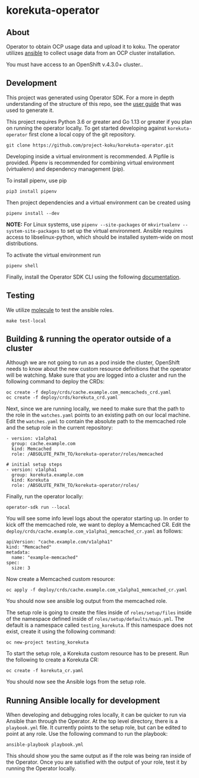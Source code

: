 # korekuta-operator

## About
Operator to obtain OCP usage data and upload it to koku. The operator utilizes [ansible](https://www.ansible.com/) to collect usage data from an OCP cluster installation.

You must have access to an OpenShift v.4.3.0+ cluster..

## Development

This project was generated using Operator SDK. For a more in depth understanding of the structure of this repo, see the [user guide](https://github.com/operator-framework/operator-sdk/blob/master/doc/ansible/user-guide.md) that was used to generate it.

This project requires Python 3.6 or greater and Go 1.13 or greater if you plan on running the operator locally. To get started developing against `korekuta-operator` first clone a local copy of the git repository.

```
git clone https://github.com/project-koku/korekuta-operator.git
```

Developing inside a virtual environment is recommended. A Pipfile is provided. Pipenv is recommended for combining virtual environment (virtualenv) and dependency management (pip).

To install pipenv, use pip

```
pip3 install pipenv
```

Then project dependencies and a virtual environment can be created using

```
pipenv install --dev
```

**NOTE:** For Linux systems, use `pipenv --site-packages` or `mkvirtualenv --system-site-packages` to set up the virtual environment. Ansible requires access to libselinux-python, which should be installed system-wide on most distributions.

To activate the virtual environment run

```
pipenv shell
```

Finally, install the Operator SDK CLI using the following [documentation](https://github.com/operator-framework/operator-sdk/blob/master/doc/user/install-operator-sdk.md).

## Testing

We utilize [molecule](https://molecule.readthedocs.io/en/latest/) to test the ansible roles.

```
make test-local
```

## Building & running the operator outside of a cluster

Although we are not going to run as a pod inside the cluster, OpenShift needs to know about the new custom resource definitions that the operator will be watching. Make sure that you are logged into a cluster and run the following command to deploy the CRDs:

```
oc create -f deploy/crds/cache.example.com_memcacheds_crd.yaml
oc create -f deploy/crds/korekuta_crd.yaml
```

Next, since we are running locally, we need to make sure that the path to the role in the `watches.yaml` points to an existing path on our local machine. Edit the `watches.yaml` to contain the absolute path to the memcached role and the setup role in the current repository:

```
- version: v1alpha1
  group: cache.example.com
  kind: Memcached
  role: /ABSOLUTE_PATH_TO/korekuta-operator/roles/memcached

# initial setup steps
- version: v1alpha1
  group: korekuta.example.com
  kind: Korekuta
  role: /ABSOLUTE_PATH_TO/korekuta-operator/roles/
```

Finally, run the operator locally:

```
operator-sdk run --local
```

You will see some info level logs about the operator starting up. In order to kick off the memcached role, we want to deploy a Memcached CR.
Edit the `deploy/crds/cache.example.com_v1alpha1_memcached_cr.yaml` as follows:

```
apiVersion: "cache.example.com/v1alpha1"
kind: "Memcached"
metadata:
  name: "example-memcached"
spec:
  size: 3
```
Now create a Memcached custom resource:

```
oc apply -f deploy/crds/cache.example.com_v1alpha1_memcached_cr.yaml
```
You should now see ansible log output from the memcached role.

The setup role is going to create the files inside of `roles/setup/files` inside of the namespace defined inside of `roles/setup/defaults/main.yml`. The default is a namespace called `testing_korekuta`. If this namespace does not exist, create it using the following command:

```
oc new-project testing_korekuta
```

To start the setup role, a Korekuta custom resource has to be present. Run the following to create a Korekuta CR:

```
oc create -f korekuta_cr.yaml
```

You should now see the Ansible logs from the setup role.

## Running Ansible locally for development

When developing and debugging roles locally, it can be quicker to run via Ansible than through the Operator. At the top level directory, there is a `playbook.yml` file. It currently points to the setup role, but can be edited to point at any role. Use the following command to run the playbook:

```
ansible-playbook playbook.yml
```
This should show you the same output as if the role was being ran inside of the Operator. Once you are satisfied with the output of your role, test it by running the Operator locally.
